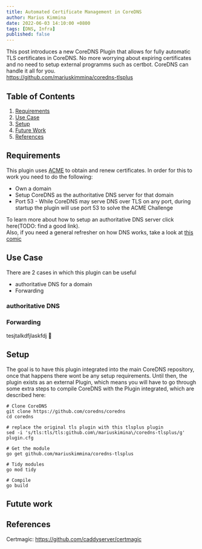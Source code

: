 ```yaml
---
title: Automated Certificate Management in CoreDNS
author: Marius Kimmina
date: 2022-06-03 14:10:00 +0800
tags: [DNS, Infra]
published: false
---
```


This post introduces a new CoreDNS Plugin that allows for fully automatic TLS certificates in CoreDNS. No more worrying about
expiring certificates and no need to setup external programms such as certbot. CoreDNS can handle it all for you. \
https://github.com/mariuskimmina/coredns-tlsplus

## Table of Contents
1. [Requirements](#requirements)
2. [Use Case](#use-case)
3. [Setup](#setup)
4. [Future Work](#future-work)
5. [References](#references)

## Requirements
This plugin uses [ACME][ACME] to obtain and renew certificates. In order for this to work you need to do the following:
* Own a domain
* Setup CoreDNS as the authoritative DNS server for that domain
* Port 53 - While CoreDNS may serve DNS over TLS on any port, during startup the plugin will use port 53 to solve the ACME Challenge

To learn more about how to setup an authoritative DNS server click here(TODO: find a good link).\
Also, if you need a general refresher on how DNS works, take a look at [this comic][comic]

## Use Case

There are 2 cases in which this plugin can be useful

* authoritative DNS for a domain
* Forwarding

### authoritative DNS

### Forwarding

tesjtalkdfjlaskfdj

## Setup
The goal is to have this plugin integrated into the main CoreDNS repository, once that happens there wont be any setup requirements.
Until then, the plugin exists as an external Plugin, which means you will have to go through some extra steps to compile 
CoreDNS with the Plugin integrated, which are described here:

```
# Clone CoreDNS
git clone https://github.com/coredns/coredns
cd coredns

# replace the original tls plugin with this tlsplus plugin
sed -i 's/tls:tls/tls:github.com\/mariuskimina\/coredns-tlsplus/g' plugin.cfg

# Get the module
go get github.com/mariuskimmina/coredns-tlsplus

# Tidy modules
go mod tidy

# Compile
go build
```

## Futute work

## References
Certmagic: https://github.com/caddyserver/certmagic

[ACME]: https://www.rfc-editor.org/rfc/rfc8555
[comic]: https://howdns.works/ep1/
